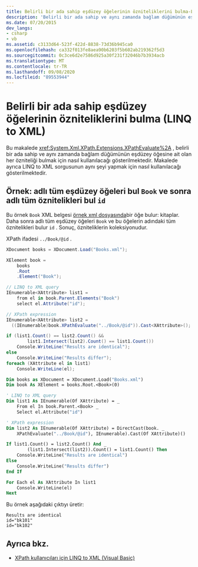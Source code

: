 ```yaml
---
title: Belirli bir ada sahip eşdüzey öğelerinin özniteliklerini bulma-LINQ to XML
description: 'Belirli bir ada sahip ve aynı zamanda bağlam düğümünün eşdüzey öğesine ait olan her özniteliği bulmayı öğrenin. İki yöntem gösteriliyor: biri XPathEvaluate kullanır, diğeri LINQ to XML sorgu kullanır.'
ms.date: 07/20/2015
dev_langs:
- csharp
- vb
ms.assetid: c3133d64-523f-422d-8838-73d36b945ca0
ms.openlocfilehash: ca332f013fe8aea90b6203f5b602ab219362f5d3
ms.sourcegitcommit: 0c3ce6d2e7586d925a30f231f32046b7b3934acb
ms.translationtype: MT
ms.contentlocale: tr-TR
ms.lasthandoff: 09/08/2020
ms.locfileid: "89553944"
---
```

# <a name="how-to-find-attributes-of-siblings-with-a-specific-name-linq-to-xml"></a>Belirli bir ada sahip eşdüzey öğelerinin özniteliklerini bulma (LINQ to XML)

Bu makalede <xref:System.Xml.XPath.Extensions.XPathEvaluate%2A> , belirli bir ada sahip ve aynı zamanda bağlam düğümünün eşdüzey öğesine ait olan her özniteliği bulmak için nasıl kullanılacağı gösterilmektedir. Makalede ayrıca LINQ to XML sorgusunun aynı şeyi yapmak için nasıl kullanılacağı gösterilmektedir.

## <a name="example-find-all-sibling-elements-named-book-and-then-find-all-attributes-named-id"></a>Örnek: adlı tüm eşdüzey öğeleri bul `Book` ve sonra adlı tüm öznitelikleri bul `id`

Bu örnek `Book` XML belgesi [örnek xml dosyasında](sample-xml-file-books.md)bir öğe bulur: kitaplar. Daha sonra adlı tüm eşdüzey öğeleri `Book` ve bu öğelerin adındaki tüm öznitelikleri bulur `id` . Sonuç, özniteliklerin koleksiyonudur.

XPath ifadesi `../Book/@id` .

```csharp
XDocument books = XDocument.Load("Books.xml");

XElement book =
    books
    .Root
    .Element("Book");

// LINQ to XML query
IEnumerable<XAttribute> list1 =
    from el in book.Parent.Elements("Book")
    select el.Attribute("id");

// XPath expression
IEnumerable<XAttribute> list2 =
  ((IEnumerable)book.XPathEvaluate("../Book/@id")).Cast<XAttribute>();

if (list1.Count() == list2.Count() &&
        list1.Intersect(list2).Count() == list1.Count())
    Console.WriteLine("Results are identical");
else
    Console.WriteLine("Results differ");
foreach (XAttribute el in list1)
    Console.WriteLine(el);
```

```vb
Dim books as XDocument = XDocument.Load("Books.xml")
Dim book As XElement = books.Root.<Book>(0)

' LINQ to XML query
Dim list1 As IEnumerable(Of XAttribute) = _
    From el In book.Parent.<Book> _
    Select el.Attribute("id")

' XPath expression
Dim list2 As IEnumerable(Of XAttribute) = DirectCast(book. _
    XPathEvaluate("../Book/@id"), IEnumerable).Cast(Of XAttribute)()

If list1.Count() = list2.Count() And _
        (list1.Intersect(list2)).Count() = list1.Count() Then
    Console.WriteLine("Results are identical")
Else
    Console.WriteLine("Results differ")
End If

For Each el As XAttribute In list1
    Console.WriteLine(el)
Next
```

Bu örnek aşağıdaki çıktıyı üretir:

```output
Results are identical
id="bk101"
id="bk102"
```

## <a name="see-also"></a>Ayrıca bkz.

- [XPath kullanıcıları için LINQ to XML (Visual Basic)](../../visual-basic/programming-guide/concepts/linq/linq-to-xml-for-xpath-users.md)
